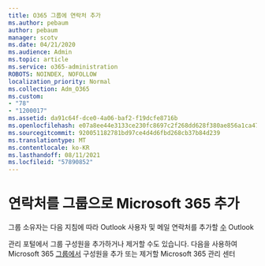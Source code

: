 ```yaml
---
title: O365 그룹에 연락처 추가
ms.author: pebaum
author: pebaum
manager: scotv
ms.date: 04/21/2020
ms.audience: Admin
ms.topic: article
ms.service: o365-administration
ROBOTS: NOINDEX, NOFOLLOW
localization_priority: Normal
ms.collection: Adm_O365
ms.custom:
- "78"
- "1200017"
ms.assetid: da91c64f-dce0-4a06-baf2-f19dcfe8716b
ms.openlocfilehash: e07a8ee44e3133ce230fc8697c2f268dd628f380ae856a1ca479d6da7bde7e4b
ms.sourcegitcommit: 920051182781bd97ce4d4d6fbd268cb37b84d239
ms.translationtype: MT
ms.contentlocale: ko-KR
ms.lasthandoff: 08/11/2021
ms.locfileid: "57890852"
---
```

# <a name="add-contacts-to-a-microsoft-365-group"></a>연락처를 그룹으로 Microsoft 365 추가

그룹 소유자는 다음 지침에 따라 Outlook 사용자 및 메일 연락처를 추가할 [수](https://support.office.com/article/3b650f4a-5c9b-4f94-a1bb-0cca4b1091de?wt.mc_id=add_contacts_group.aspx) Outlook
  
관리 포털에서 그룹 구성원을 추가하거나 제거할 수도 있습니다. 다음을 사용하여 Microsoft 365 [그룹에서](https://docs.microsoft.com/microsoft-365/admin/create-groups/add-or-remove-members-from-groups) 구성원을 추가 또는 제거할 Microsoft 365 관리 센터